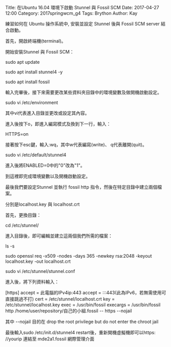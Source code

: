 Title: 在Ubuntu 16.04 環境下啟動 Stunnel 與 Fossil SCM
Date: 2017-04-27 12:00
Category: 2017springwcm_g4
Tags: Brython
Author: Kay

練習如何在 Ubuntu 操作系統中, 安裝並設定 Stunnel 後與 Fossil SCM server 結合啟動。

首先，開啟終端機(terminal)。

開始安裝Stunnel 與 Fossil SCM：

sudo apt update

sudo apt install stunnel4 -y

sudo apt install fossil

輸入完畢後，接下來需要更改某些資料夾目錄中的環境變數及做開機啟動設定。

sudo vi /etc/environment

其中vi代表進入目錄並更改或設定其內容。

進入後按下o，即進入編寫模式及換到下一行，輸入：

HTTPS=on

接著按下esc鍵，輸入:wq，其中w代表編寫(write)、 q代表離開(quit)。

sudo vi /etc/default/stunnel4

進入後將ENABLED=0中的"0"改為"1"。

到這裡即完成環境變數以及開機啟動設定。

最後我們要設定Stunnel 並執行 fossil http 指令，然後在特定目錄中建立兩個檔案。

分別是localhost.key 與 localhost.crt

首先，更換目錄：

cd /etc/stunnel/

進入目錄後，即可編輯並建立這兩個我們所需的檔案：

ls -s

sudo openssl req -x509 -nodes -days 365 -newkey rsa:2048 -keyout localhost.key -out localhost.crt

sudo vi /etc/stunnel/stunnel.conf

進入後，將下列資料輸入：

[https] accept = 此電腦的IPv4ip:443 accept = :::443(此為IPv6，若無需使用可直接跳過不打) cert = /etc/stunnel/localhost.crt key = /etc/stunnel/localhost.key exec = /usr/bin/fossil execargs = /usr/bin/fossil http /home/user/repository/自己的小組.fossil -- https --nojail

其中 --nojail 目的在 drop the root privilege but do not enter the chroot jail

最後輸入sudo /etc/init.d/stunnel4 restart後，重新開機虛擬機即可以https: //yourip 連結至 mde2a1.fossil 網際管理介面